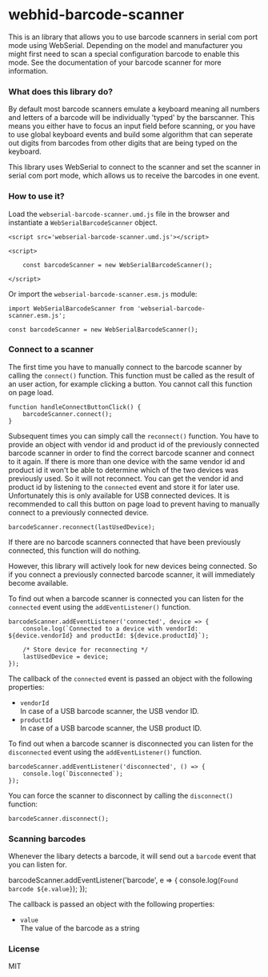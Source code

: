 # webhid-barcode-scanner

This is an library that allows you to use barcode scanners in serial com port mode using WebSerial. Depending on the model and manufacturer you might first need to scan a special configuration barcode to enable this mode. See the documentation of your barcode scanner for more information.

### What does this library do?

By default most barcode scanners emulate a keyboard meaning all numbers and letters of a barcode will be individually 'typed' by the barscanner. This means you either have to focus an input field before scanning, or you have to use global keyboard events and build some algorithm that can seperate out digits from barcodes from other digits that are being typed on the keyboard. 

This library uses WebSerial to connect to the scanner and set the scanner in serial com port mode, which allows us to receive the barcodes in one event.

### How to use it?

Load the `webserial-barcode-scanner.umd.js` file in the browser and instantiate a `WebSerialBarcodeScanner` object. 

    <script src='webserial-barcode-scanner.umd.js'></script>

    <script>

        const barcodeScanner = new WebSerialBarcodeScanner();

    </script>


Or import the `webserial-barcode-scanner.esm.js` module:

    import WebSerialBarcodeScanner from 'webserial-barcode-scanner.esm.js';

    const barcodeScanner = new WebSerialBarcodeScanner();



### Connect to a scanner

The first time you have to manually connect to the barcode scanner by calling the `connect()` function. This function must be called as the result of an user action, for example clicking a button. You cannot call this function on page load.

    function handleConnectButtonClick() {
        barcodeScanner.connect();
    }

Subsequent times you can simply call the `reconnect()` function. You have to provide an object with vendor id and product id of the previously connected barcode scanner in order to find the correct barcode scanner and connect to it again. If there is more than one device with the same vendor id and product id it won't be able to determine which of the two devices was previously used. So it will not reconnect. You can get the vendor id and product id by listening to the `connected` event and store it for later use. Unfortunately this is only available for USB connected devices. It is recommended to call this button on page load to prevent having to manually connect to a previously connected device.

    barcodeScanner.reconnect(lastUsedDevice);

If there are no barcode scanners connected that have been previously connected, this function will do nothing.

However, this library will actively look for new devices being connected. So if you connect a previously connected barcode scanner, it will immediately become available.

To find out when a barcode scanner is connected you can listen for the `connected` event using the `addEventListener()` function.

    barcodeScanner.addEventListener('connected', device => {
        console.log(`Connected to a device with vendorId: ${device.vendorId} and productId: ${device.productId}`);

        /* Store device for reconnecting */
        lastUsedDevice = device;
    });

The callback of the `connected` event is passed an object with the following properties:

-   `vendorId`<br>
    In case of a USB barcode scanner, the USB vendor ID.
-   `productId`<br>
    In case of a USB barcode scanner, the USB product ID.

To find out when a barcode scanner is disconnected you can listen for the `disconnected` event using the `addEventListener()` function.

    barcodeScanner.addEventListener('disconnected', () => {
        console.log(`Disconnected`);
    });

You can force the scanner to disconnect by calling the `disconnect()` function:

    barcodeScanner.disconnect();


### Scanning barcodes

Whenever the libary detects a barcode, it will send out a `barcode` event that you can listen for.

barcodeScanner.addEventListener('barcode', e => {
    console.log(`Found barcode ${e.value}`);
});

The callback is passed an object with the following properties:

-   `value`<br>
    The value of the barcode as a string

### License

MIT
